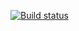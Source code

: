 [![Build status](https://ci.appveyor.com/api/projects/status/ee7krjqea3e42f7p/branch/main?svg=true)](https://ci.appveyor.com/project/Luchezarnaya79/java13gpm-hqa9n/branch/main)

